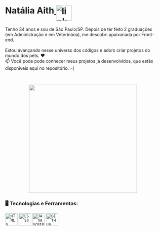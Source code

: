  <h1 align="left">Natália Aith<a href="https://www.linkedin.com/in/natalia-aith/">
    <img width="50px" src="https://i.ibb.co/RyZx12b/linkedin.png" alt="linkedin" style="vertical-align:top;">
  </a>
 </h1>

Tenho 34 anos e sou de São Paulo/SP. Depois de ter feito 2 graduações (em Administração e em Veterinária), me descobri apaixonada por Front-end. 
<br />
<br/>
Estou avançando nesse universo dos códigos e adoro criar projetos do mundo dos pets.  ❤<br />
📫 Você pode pode conhecer meus projetos já desenvolvidos, que estão disponíveis aqui no repositório. =)

</br>



<p align="center">
  <img src="https://super.abril.com.br/wp-content/uploads/2016/09/super_imggato_digitando_0.gif" width="350">
</p>

### 🖥️ Tecnologias e Ferramentas: 
<code><img width="40px" src="https://cdn.jsdelivr.net/gh/devicons/devicon/icons/html5/html5-original-wordmark.svg" title = "HTML5"/></code>
<code><img width="40px" src="https://cdn.jsdelivr.net/gh/devicons/devicon/icons/css3/css3-original-wordmark.svg" title = "CSS3"/></code>
<code><img width="40px" src="https://cdn.jsdelivr.net/gh/devicons/devicon/icons/javascript/javascript-original.svg" title = "JAVASCRIPT"/></code>
<code><img width="40px" src="https://cdn.jsdelivr.net/gh/devicons/devicon/icons/github/github-original.svg" title = "GITHUB"/></code>



</br>
</br>
</br>

